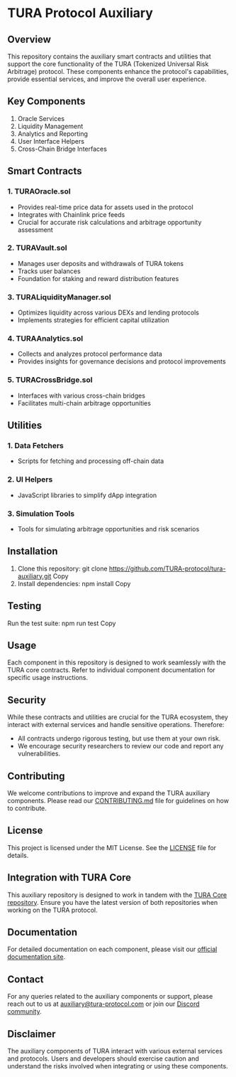 # TURA Protocol Auxiliary

## Overview

This repository contains the auxiliary smart contracts and utilities that support the core functionality of the TURA (Tokenized Universal Risk Arbitrage) protocol. These components enhance the protocol's capabilities, provide essential services, and improve the overall user experience.

## Key Components

1. Oracle Services
2. Liquidity Management
3. Analytics and Reporting
4. User Interface Helpers
5. Cross-Chain Bridge Interfaces

## Smart Contracts

### 1. TURAOracle.sol

- Provides real-time price data for assets used in the protocol
- Integrates with Chainlink price feeds
- Crucial for accurate risk calculations and arbitrage opportunity assessment

### 2. TURAVault.sol

- Manages user deposits and withdrawals of TURA tokens
- Tracks user balances
- Foundation for staking and reward distribution features

### 3. TURALiquidityManager.sol

- Optimizes liquidity across various DEXs and lending protocols
- Implements strategies for efficient capital utilization

### 4. TURAAnalytics.sol

- Collects and analyzes protocol performance data
- Provides insights for governance decisions and protocol improvements

### 5. TURACrossBridge.sol

- Interfaces with various cross-chain bridges
- Facilitates multi-chain arbitrage opportunities

## Utilities

### 1. Data Fetchers

- Scripts for fetching and processing off-chain data

### 2. UI Helpers

- JavaScript libraries to simplify dApp integration

### 3. Simulation Tools

- Tools for simulating arbitrage opportunities and risk scenarios

## Installation

1. Clone this repository:
git clone https://github.com/TURA-protocol/tura-auxiliary.git
Copy
2. Install dependencies:
npm install
Copy
## Testing

Run the test suite:
npm run test
Copy
## Usage

Each component in this repository is designed to work seamlessly with the TURA core contracts. Refer to individual component documentation for specific usage instructions.

## Security

While these contracts and utilities are crucial for the TURA ecosystem, they interact with external services and handle sensitive operations. Therefore:

- All contracts undergo rigorous testing, but use them at your own risk.
- We encourage security researchers to review our code and report any vulnerabilities.

## Contributing

We welcome contributions to improve and expand the TURA auxiliary components. Please read our [CONTRIBUTING.md](CONTRIBUTING.md) file for guidelines on how to contribute.

## License

This project is licensed under the MIT License. See the [LICENSE](LICENSE) file for details.

## Integration with TURA Core

This auxiliary repository is designed to work in tandem with the [TURA Core repository](https://github.com/TURA-protocol/tura-core). Ensure you have the latest version of both repositories when working on the TURA protocol.

## Documentation

For detailed documentation on each component, please visit our [official documentation site](https://docs.tura-protocol.com).

## Contact

For any queries related to the auxiliary components or support, please reach out to us at auxiliary@tura-protocol.com or join our [Discord community](https://discord.gg/turaprotocol).

## Disclaimer

The auxiliary components of TURA interact with various external services and protocols. Users and developers should exercise caution and understand the risks involved when integrating or using these components.
